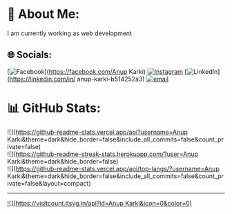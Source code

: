 # 💫 About Me:
I am currently working as web development


## 🌐 Socials:
[![Facebook](https://img.shields.io/badge/Facebook-%231877F2.svg?logo=Facebook&logoColor=white)](https://facebook.com/Anup Karki) [![Instagram](https://img.shields.io/badge/Instagram-%23E4405F.svg?logo=Instagram&logoColor=white)](https://instagram.com/anupkarki687) [![LinkedIn](https://img.shields.io/badge/LinkedIn-%230077B5.svg?logo=linkedin&logoColor=white)](https://linkedin.com/in/ anup-karki-b514252a3) [![email](https://img.shields.io/badge/Email-D14836?logo=gmail&logoColor=white)](mailto:anupkarki643@gmail.com) 
# 📊 GitHub Stats:
![](https://github-readme-stats.vercel.app/api?username=Anup Karki&theme=dark&hide_border=false&include_all_commits=false&count_private=false)<br/>
![](https://github-readme-streak-stats.herokuapp.com/?user=Anup Karki&theme=dark&hide_border=false)<br/>
![](https://github-readme-stats.vercel.app/api/top-langs/?username=Anup Karki&theme=dark&hide_border=false&include_all_commits=false&count_private=false&layout=compact)

---
[![](https://visitcount.itsvg.in/api?id=Anup Karki&icon=0&color=0)](https://visitcount.itsvg.in)

<!-- Proudly created with GPRM ( https://gprm.itsvg.in ) -->